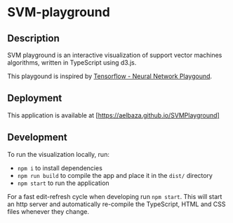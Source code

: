 
# SVM-playground

## Description

SVM playground is an interactive visualization of support vector machines algorithms, written in
TypeScript using d3.js. 

This playgound is inspired by [Tensorflow - Neural Network Playgound](https://playground.tensorflow.org/).

## Deployment
This application is available at [https://aelbaza.github.io/SVMPlayground]

## Development

To run the visualization locally, run:

- `npm i` to install dependencies
- `npm run build` to compile the app and place it in the `dist/` directory
- `npm start` to run the application

For a fast edit-refresh cycle when developing run `npm start`.
This will start an http server and automatically re-compile the TypeScript,
HTML and CSS files whenever they change.
